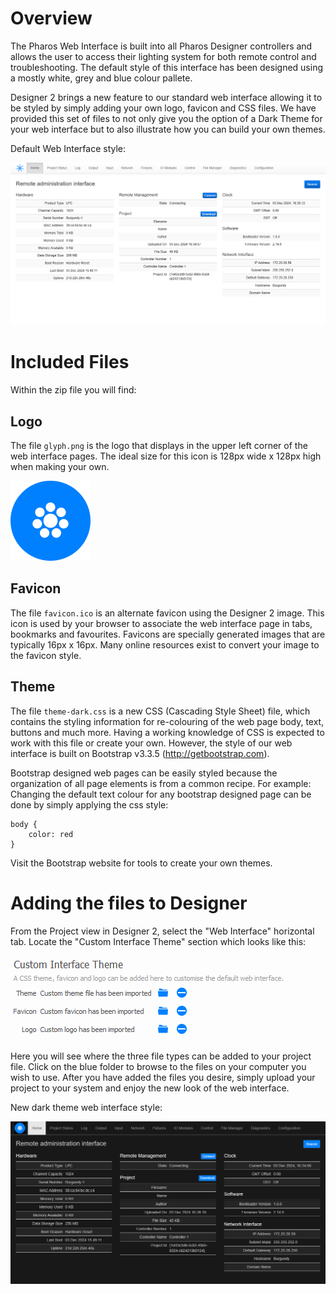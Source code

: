 # Overview

The Pharos Web Interface is built into all Pharos Designer controllers and allows the user to access their lighting system for both remote control and troubleshooting. The default style of this interface has been designed using a mostly white, grey and blue colour pallete.

Designer 2 brings a new feature to our standard web interface allowing it to be styled by simply adding your own logo, favicon and CSS files.  We have provided this set of files to not only give you the option of a Dark Theme for your web interface but to also illustrate how you can build your own themes.

Default Web Interface style:

![Standard Web Interface](doc/standard_interface.png)

# Included Files
Within the zip file you will find:

## Logo

The file `glyph.png` is the logo that displays in the upper left corner of the web interface pages.  The ideal size for this icon is 128px wide x 128px high when making your own.

![Standard Web Interface](/glyph.png)

## Favicon

The file `favicon.ico` is an alternate favicon using the Designer 2 image.  This icon is used by your browser to associate the web interface page in tabs, bookmarks and favourites.  Favicons are specially generated images that are typically 16px x 16px.  Many online resources exist to convert your image to the favicon style.

## Theme

The file `theme-dark.css` is a new CSS (Cascading Style Sheet) file, which contains the styling information for re-colouring of the web page body, text, buttons and much more. Having a working knowledge of CSS is expected to work with this file or create your own.  However, the style of our web interface is built on Bootstrap v3.3.5 (http://getbootstrap.com).

Bootstrap designed web pages can be easily styled because the organization of all page elements is from a common recipe.  For example:  Changing the default text colour for any bootstrap designed page can be done by simply applying the css style:

    body {
        color: red
    }

Visit the Bootstrap website for tools to create your own themes.

# Adding the files to Designer
From the Project view in Designer 2, select the "Web Interface" horizontal tab. Locate the "Custom Interface Theme" section which looks like this:

![Configure Theme in Designer](doc/designer_configure_custom_theme.png)

Here you will see where the three file types can be added to your project file.  Click on the blue folder to browse to the files on your computer you wish to use.  After you have added the files you desire, simply upload your project to your system and enjoy the new look of the web interface.

New dark theme web interface style:

![Dark Web Interface](doc/dark_interface.png)
